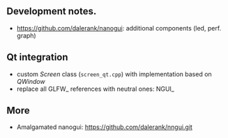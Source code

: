 ## Development notes.

 - https://github.com/dalerank/nanogui: additional components (led, perf. graph)

## Qt integration

- custom *Screen* class (```screen_qt.cpp```) with implementation based on *QWindow*
- replace all GLFW_ references with neutral ones: NGUI_

## More
* Amalgamated nanogui: https://github.com/dalerank/nngui.git
